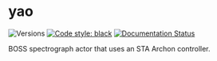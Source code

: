 # yao

![Versions](https://img.shields.io/badge/python->3.9-blue)
[![Code style: black](https://img.shields.io/badge/code%20style-black-000000.svg)](https://github.com/psf/black)
[![Documentation Status](https://readthedocs.org/projects/lvmieb/badge/?version=latest)](https://lvmieb.readthedocs.io/en/latest/?badge=latest)

BOSS spectrograph actor that uses an STA Archon controller.
